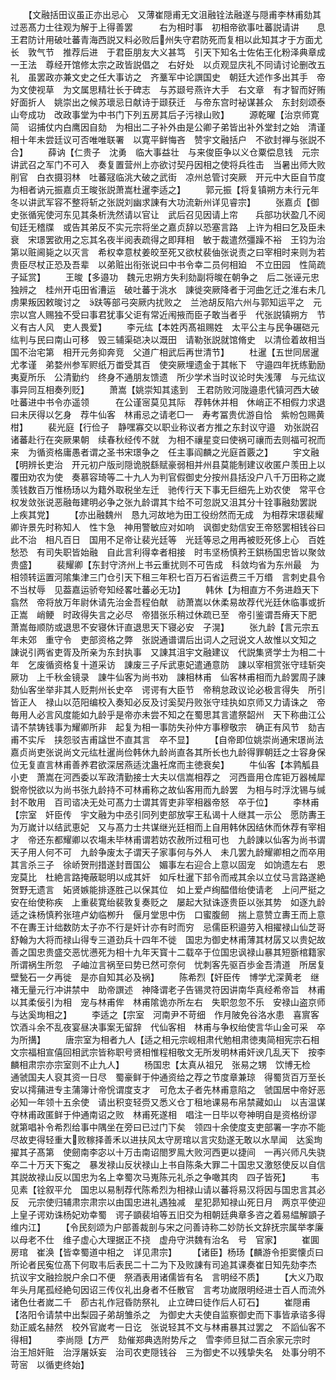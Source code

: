 <!-- { "loadSidebar": true } -->
　　【文融括田议虽正亦出忌心　又薄崔隠甫无文沮融铨法融遂与隠甫李林甫劾其过恶髙力士往观为解于上得善罢　　　右为相时事　初相帝欲事吐蕃説请讲　　息王君防计用破吐蕃青海西説又料必败后州失守君防死而复相以此知其才于方面尤长　敦气节　推荐后进　于君臣朋友大义甚笃　引天下知名士佐佑王化粉泽典章成一王法　尊经开馆修太宗之政皆説倡之　右好处　以贞观显庆礼不同请讨论删改五礼　虽罢政亦兼文史之任大事访之　齐藳军中论譔国史　朝廷大述作多出其手　帝为文使视草　为文属思精壮长于碑志　与苏颋号燕许大手　右文章　有才智而好贿好面折人　姚崇出之候苏瓌忌日献诗于颋获迁　与帝东宫时袐谋甚众　东封刻颂泰山夸成功　改政事堂为中书门下列五房其后子污禄山败】
　　源乾曜【治京师寛简　诏捕仗内白鹰因自劾　为相出二子补外由是公卿子弟皆出补外堂封之始　清谨　相十年未尝廷议可否唯唯联署　以寛平鲜悔吝　赞宇文融括户　不欲封禅与张説不合】
　　薛讷【仁贵子　沈勇　临大事益壮　与来俊臣争以义仓粟偿息钱　元宗讲武召之军门不可入　奏复置营州上亦欲讨契丹因相之使将兵徃击　当暑出师大败削官　白衣摄羽林　吐蕃冦临洮大破之武街　凉州总管讨突厥　开元中大臣自节度为相者讷元振嘉贞王晙张説萧嵩杜暹李适之】
　　郭元振【将复镇朔方未行元年冬以讲武军容不整将斩之张説刘幽求諌有大功流新州详见睿宗】
　　张嘉贞【御史张循宪使河东见其条析洗然请以官让　武后召见因请上帘　　兵部功状盈几不阅旬廷无稽牒　或告其弟反不实元宗将坐之嘉贞辞以恐塞言路　上许为相曰乞及臣未衰　宋璟罢欲用之忘其名夜半阅表疏得之即拜相　敏于裁遣然彊躁不裕　王钧为治第以赃阃毙之以灭言　希权幸意杖姜皎至死又欲杖裴伷张说责之曰宰相时来则为若贵臣尽杖正恐及吾辈　以弟赃出衔张说曰中书令幸二员何相廹　不立田园　性简疏　子延赏】
　　王晙【多邉功　魏元忠朔方失利劾副将晙在朝争之　后二张诬元忠独辨之　桂州开屯田省漕运　破吐蕃于洮水　諌徙突厥降者于河曲乞迁之淮右未几虏果叛因敕晙讨之　趺等部弓突厥内扰败之　兰池胡反陷六州与郭知运平之　元宗以宫人赐独不受曰事君犹事父讵有常近闱掖而臣子敢当者乎　代张説镇朔方　节义有古人风　吏人畏爱】
　　李元纮【本姓丙髙祖赐姓　太平公主与民争碾硙元纮判与民曰南山可移　毁三辅渠硙决以溉田　请勒张説就馆脩史　以清俭着故相当国不治宅第　相开元务抑奔竞　父道广相武后再世清节】
　　杜暹【五世同居暹尤孝谨　弟婺州参军赆纸万畨受其百　使突厥埋遗金于其帐下　守邉四年抚练勤励夷夏所乐　公清勤约　终身不通朋友馈遗　所少学术当时议论时失浅薄　与元纮议事异同互相奏列贬】
　　萧嵩【姚崇知其逺到　王君防败河陇邉患代镇河西大破吐蕃进中书令亦遥领　　　在公谨宻莫见其际　荐韩休并相　休峭正不相假力求退曰未厌得以乞身　荐牛仙客　林甫忌之请老□一　寿考冨贵优游自恰　紫帉包赐黄柑】
　　裴光庭【行俭子　静嘿寡交以职业称议者方推之东封议守邉　劝张説召诸蕃赴行在突厥果朝　续春秋经传不就　为相不禳星变曰使祸可禳而去则福可祝而来　为循资格庸愚者谓之圣书宋璟争之　任主事阎麟之光庭首覈之】
　　宇文融【明辨长吏治　开元初户版刓隠诡脱繇赋豪弱相并州县莫能制建议收匿户羡田上以覆田劝农为使　奏慕容琦等二十九人为判官假御史分按州县括没户八千万田称之嵗羡钱数百万惟杨玚以为籍外取税坐左迁　驰传行天下事无巨细先上劝农使　常平仓权发敛张说恶融毎建明必争之张九龄谓其卞给不可忽説又沮其分十铨事融劾罢説　上疾其党】
　　【亦出融魏州　恳九河故地为田工役纷然而无成　为相荐宋璟裴耀卿许景先时称知人　性卞急　神用警敏应对如响　讽御史劾信安王帝怒罢相钱谷曰此不治　相凡百日　国用不足帝让裴光廷等　光廷等忌之用再被贬死侈上心　百姓愁恐　有司失职皆始融　自此言利得幸者相接　时韦坚杨慎矜王鉷杨国忠皆以聚敛贵盛】
　　裴耀卿【东封守济州上书云重扰则不可告成　科敛均省为东州最　为相领转运置河隂集津三门仓引天下租三年积七百万石省运费三千万缗　言刺史县令不当杖辱　见葢嘉运骄夸知经畧吐蕃必无功】
　　韩休【为相直方不务进趋天下翕然　帝将放万年尉休请先治金吾程伯献　祊萧嵩以休柔易故荐代光廷休临事或折正嵩　峭鲠　时政得失言之必尽　帝猎张乐稍过休疏已至　帝引鉴谓吾瘠天下肥　萧嵩毎顺防或退思不安寝休讦直退思天下寝必安　子滉】
　　张九龄【言元宗五年未郊　重守令　吏部资格之弊　张説通谱谓后出词人之冠说文人故惟以文知之　諌说引两省吏胥及所亲为东封执事　又諌其沮宇文融建议　代説集贤学士为相二十年　乞废循资格复十道采访　諌废三子斥武恵妃遣通意防　諌以宰相赏张守珪斩突厥功　上千秋金镜录　諌牛仙客为尚书劝　諌相林甫　仙客林甫相而九龄罢周子諌劾仙客坐举非其人贬荆州长史卒　谔谔有大臣节　帝稍怠政议论必极言得失　所引皆正人　禄山以范阳编校入奏知必反及讨奚契丹败张守珪执如京师又力请诛之　帝毎用人必言风度能如九龄乎是帝亦未尝不知之在蜀思其言遣祭韶州　天下称曲江公　请不禁铸钱事为耀卿所非　起复为相一事防失孙仲方事穆敬宗　确正有风节　劾吉甫不实斥　挟怨驳吉甫諡世不直其言　卒不显】
　　【自帝即位姚崇尚通宋璟尚法嘉贞尚吏张说尚文元纮杜暹尚俭韩休九龄尚直各其所长也九龄得罪朝廷之士容身保位无复直言林甫善养君欲深居燕适沈蛊衽席而主徳衰矣】
　　牛仙客【本鹑觚县小吏　萧嵩在河西委以军政清勤接士大夫以信嵩相荐之　河西啬用仓库钜万器械犀鋭帝悦欲以为尚书张九龄持不可林甫称之故仙客用而九龄罢　为相与时浮沈锡与缄封不敢用　百司谘决无处可髙力士谓其胥吏非宰相器帝怒　卒于位】
　　李林甫【宗室　奸臣传　宇文融为中丞引同列吏部放寜王私谒十人继其一示公　愿防夀王为万嵗计以结武恵妃　又与髙力士共谋继光廷相而上自用韩休因结休而休荐有宰相才　帝还东都耀卿以农塲未毕林甫谓若妨农赦所过租可也　九龄諌以仙客为尚书谓天子用人何不可　九龄争废太子谓天子家事何与外人　未几罢九龄耀卿相之而卒用其言杀三子　徐峤贺刑措遂封晋国公　媚事左右迎合上意以固宠　如饷遗左右　恩宠莫比　杜絶言路掩蔽聪明以成其奸　如斥杜暹下邽令而戒其余以立仗马言路遂絶　贺野无遗言　妬贤嫉能排逐胜己以保其位　如上爱卢绚醖借绐使请老　上问严挺之安在绐使称疾　上重裴寛绐裴敦复奏贬之　屡起大狱诛逐贵臣以张其势　如逐九龄适之诛杨慎矜张瑄卢幼临栁升　偃月堂思中伤　口蜜腹劒　揣上意赞立夀王而上意不在夀王计绌数防太子亦不行是奸计亦有时而穷　忌儒臣积邉劳入相擢禄山仙芝哥舒翰为大将而禄山得专三道劲兵十四年不徙　国忠为御史林甫薄其材孱又以贵妃故善之国忠贵盛交恶忧懑死为相十九年天寳十二载卒于位国忠讽禄山暴其短斵棺籍家所谓祸生所忽　子岫泣言祸至曰势已然可奈何　忧刺客先驱百歩金吾清道　所居复壁甃石一夕再徙　是亦自知其必及祸】
　　陈希烈【奸臣传　博学尤深黄老　继褚无量元行冲讲禁中　助帝譔述　神降谓老子告锡灵符因讲南华真经希帝旨　林甫以其柔佞引为相　宠与林甫侔　林甫隂诡亦所左右　失职忽忽不乐　安禄山盗京师与达奚珣相之】
　　李适之【宗室　河南尹不苛细　作月陂免谷洛水患　喜賔客饮酒斗余不乱夜宴昼决事案无留辞　代仙客相　林甫与争权绐使言华山金可采　卒为所搆】
　　唐宗室为相者九人【适之相元宗岘相肃代勉相肃徳夷简相宪宗石相文宗福相宣僖回相武宗皆称职号贤相惟程相敬文无所发明林甫奸谀几乱天下　按李麟相肃宗亦宗室则不止九人】
　　杨国忠【太真从祖兄　张易之甥　饮博无检　通虢国夫人裒其资一日尽　蜀豪鲜于仲通资给之荐之节度章兼琼　得蜀货百万至长安以摴蒱进专主蒲簿计帝恱谓度支才　可危太子者先林甫意陷之　虢国居中帝好恶必知一年领十五余使　请出积变轻赍又悉义仓丁租地课易布帛禁藏如山　以吉温谋夺林甫政匿鲜于仲通南诏之败　林甫死遂相　唱注一日毕以夸神明自是资格纷谬　就第唱补令希烈给事中隅坐在旁曰已过门下矣　领四十余使度支吏部署一字亦不能尽故吏得轻重大败稼择善禾以进扶风太守房琯以言灾劾遂无敢以水旱闻　达奚珣擢其子髙第　使劒南李宓以十万击南诏閤罗鳯大败河西更以捷间　一再兴师凡失骁卒二十万天下寃之　暴发禄山反状禄山上书自陈条大罪二十国忠又激怒使反以自信其説故禄山反以国忠为名上幸蜀次马嵬陈元礼杀之争噉其肉　四子皆死】
　　韦见素【铨叙平允　国忠以易制荐代陈希烈为相禄山请以蕃将易汉将因与国忠言其必反　元宗使归辅肃宗肃宗以由国忠进礼遇独减　星犯昴知禄山死日月　两京平使迎上皇子谔劝诛杨妃劝幸蜀　谔子顗裴垍等五旧交为相朝廷典章多咨之着易緼解顗子维内江】
　　【令民刻颂为户部善裁剖与宋之问善诗称二妙防长文辞抚宗属举孝廉以母老不仕　维子虚心大理据正不挠　虚舟守洪魏有治名　号　官家】
　　崔圎　房琯　崔涣【皆幸蜀道中相之　详见肃宗】
　　【诸臣】杨玚【麟游令拒窦懐贞曰所论者民寃位髙下何取韦后表民二十二为下及败諌有司追其课奏崔日知先劾李杰　抗议宇文融捡脱户余口不便　祭酒表用诸儒皆有名　言明经不质】
　　【大义乃取年头月尾孤经絶句因诏三传仪礼出身者不任散官　言考功嵗限明经进士百人而流外诸色仕者嵗二千　莭古礼作冠昏防祭礼　止立碑曰徒作后人矴石】
　　崔隠甫【洛阳令请禁中出梨园子弟胡雏杀之　为御史大夫使自监察御史而下事皆承谘多得劾正威名赫然　校外官嵗考一日讫　张说轻其不文与林甫暴其过罢之　不謟仙客不得相】
　　李尚隠【方严　劾催郑典选附势斥之　雪李师旦狱二百余家元宗时　治王旭奸赃　治浮屠妖妄　治司农吏隠钱谷　三为御史不以残挚失名　处事分明不苛宻　以循吏终始】
